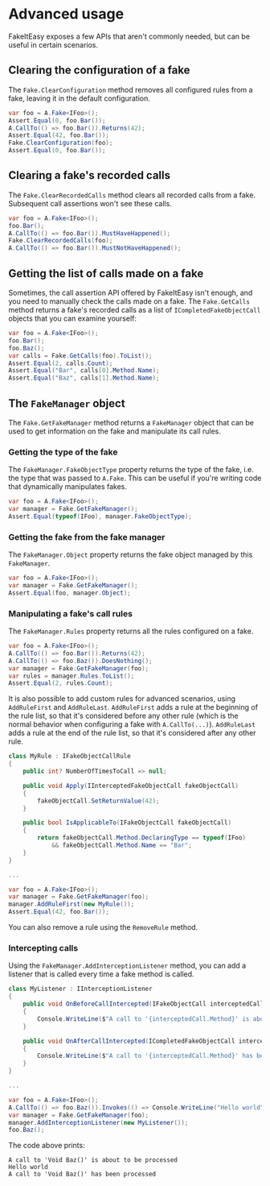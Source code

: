 # Advanced usage

FakeItEasy exposes a few APIs that aren't commonly needed, but can be useful in certain scenarios.

## Clearing the configuration of a fake

The `Fake.ClearConfiguration` method removes all configured rules from a fake, leaving it in the default configuration.

```csharp
var foo = A.Fake<IFoo>();
Assert.Equal(0, foo.Bar());
A.CallTo(() => foo.Bar()).Returns(42);
Assert.Equal(42, foo.Bar());
Fake.ClearConfiguration(foo);
Assert.Equal(0, foo.Bar());
```

## Clearing a fake's recorded calls

The `Fake.ClearRecordedCalls` method clears all recorded calls from a fake. Subsequent call assertions won't see these calls.

```csharp
var foo = A.Fake<IFoo>();
foo.Bar();
A.CallTo(() => foo.Bar()).MustHaveHappened();
Fake.ClearRecordedCalls(foo);
A.CallTo(() => foo.Bar()).MustNotHaveHappened();
```

## Getting the list of calls made on a fake

Sometimes, the call assertion API offered by FakeItEasy isn't enough, and you need to manually check the calls made on a fake.
The `Fake.GetCalls` method returns a fake's recorded calls as a list of `ICompletedFakeObjectCall` objects that you can examine yourself:

```csharp
var foo = A.Fake<IFoo>();
foo.Bar();
foo.Baz();
var calls = Fake.GetCalls(foo).ToList();
Assert.Equal(2, calls.Count);
Assert.Equal("Bar", calls[0].Method.Name);
Assert.Equal("Baz", calls[1].Method.Name);
```

## The `FakeManager` object

The `Fake.GetFakeManager` method returns a `FakeManager` object that can be used to get information on the fake and manipulate its call rules.

### Getting the type of the fake

The `FakeManager.FakeObjectType` property returns the type of the fake, i.e. the type that was passed to `A.Fake`. This can be useful
if you're writing code that dynamically manipulates fakes.

```csharp
var foo = A.Fake<IFoo>();
var manager = Fake.GetFakeManager();
Assert.Equal(typeof(IFoo), manager.FakeObjectType);
```

### Getting the fake from the fake manager

The `FakeManager.Object` property returns the fake object managed by this `FakeManager`.

```csharp
var foo = A.Fake<IFoo>();
var manager = Fake.GetFakeManager();
Assert.Equal(foo, manager.Object);
```

### Manipulating a fake's call rules

The `FakeManager.Rules` property returns all the rules configured on a fake.

```csharp
var foo = A.Fake<IFoo>();
A.CallTo(() => foo.Bar()).Returns(42);
A.CallTo(() => foo.Baz()).DoesNothing();
var manager = Fake.GetFakeManager(foo);
var rules = manager.Rules.ToList();
Assert.Equal(2, rules.Count);
```

It is also possible to add custom rules for advanced scenarios, using `AddRuleFirst` and `AddRuleLast`. `AddRuleFirst` adds a rule at the beginning of the rule list, so that it's considered before any other rule (which is the normal behavior when configuring a fake with  `A.CallTo(...)`). `AddRuleLast` adds a rule at the end of the rule list, so that it's considered after any other rule.

```csharp
class MyRule : IFakeObjectCallRule
{
    public int? NumberOfTimesToCall => null;

    public void Apply(IInterceptedFakeObjectCall fakeObjectCall)
    {
        fakeObjectCall.SetReturnValue(42);
    }

    public bool IsApplicableTo(IFakeObjectCall fakeObjectCall)
    {
        return fakeObjectCall.Method.DeclaringType == typeof(IFoo)
            && fakeObjectCall.Method.Name == "Bar";
    }
}

...

var foo = A.Fake<IFoo>();
var manager = Fake.GetFakeManager(foo);
manager.AddRuleFirst(new MyRule());
Assert.Equal(42, foo.Bar());
```

You can also remove a rule using the `RemoveRule` method.

### Intercepting calls

Using the `FakeManager.AddInterceptionListener` method, you can add a listener that is called every time a fake method is called.

```csharp
class MyListener : IInterceptionListener
{
    public void OnBeforeCallIntercepted(IFakeObjectCall interceptedCall)
    {
        Console.WriteLine($"A call to '{interceptedCall.Method}' is about to be processed");
    }

    public void OnAfterCallIntercepted(ICompletedFakeObjectCall interceptedCall)
    {
        Console.WriteLine($"A call to '{interceptedCall.Method}' has been processed");
    }
}

...

var foo = A.Fake<IFoo>();
A.CallTo(() => foo.Baz()).Invokes(() => Console.WriteLine("Hello world"));
var manager = Fake.GetFakeManager(foo);
manager.AddInterceptionListener(new MyListener());
foo.Baz();
```

The code above prints:

```
A call to 'Void Baz()' is about to be processed
Hello world
A call to 'Void Baz()' has been processed
```
